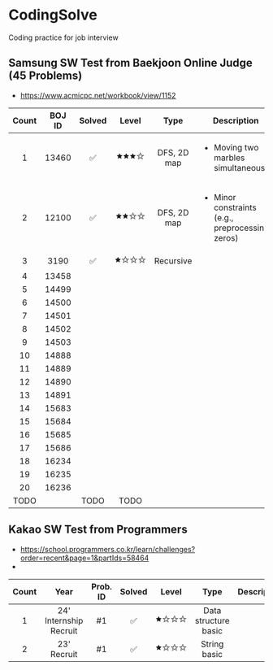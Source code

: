 # CodingSolve
Coding practice for job interview

## Samsung SW Test from Baekjoon Online Judge (45 Problems)
- https://www.acmicpc.net/workbook/view/1152

| Count | BOJ ID | Solved | Level | Type       | Description                                             |
|:------:|:--------:|:--------:|:------------:|:------------:|---------------------------------------------------------|
|1|13460|✅|🟊🟊🟊✩| DFS, 2D map | <ul><li>Moving two marbles simultaneously</li></ul> |
|2|12100|✅|🟊🟊✩✩| DFS, 2D map | <ul><li>Minor constraints (e.g., preprocessing zeros)</li></ul> |
|3|3190|✅|🟊✩✩✩ | Recursive ||
|4|13458| |  | |
|5|14499| |  | |
|6|14500| |  | |
|7|14501| |  | |
|8|14502| |  | |
|9|14503| |  | |
|10|14888| |  | |
|11|14889| |  | |
|12|14890| |  | |
|13|14891| |  | |
|14|15683| |  | |
|15|15684| |  | |
|16|15685| |  | |
|17|15686| |  | |
|18|16234| |  | |
|19|16235| |  | |
|20|16236| |  | |
|TODO|| TODO | TODO |

## Kakao SW Test from Programmers
- https://school.programmers.co.kr/learn/challenges?order=recent&page=1&partIds=58464
- 
| Count | Year | Prob. ID | Solved | Level | Type       | Description                                             |
|:------:|:--------:|:--------:|:--------:|:------------:|:------------:|---------------------------------------------------------|
|1| 24' Internship Recruit | #1 |✅|🟊✩✩✩| Data structure basic | |
|2| 23' Recruit | #1 |✅|🟊✩✩✩| String basic | |
